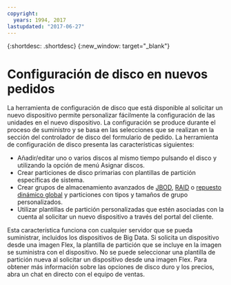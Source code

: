 ```yaml
---
copyright:
  years: 1994, 2017
lastupdated: "2017-06-27"
---
```


{:shortdesc: .shortdesc}
{:new_window: target="_blank"}


# Configuración de disco en nuevos pedidos

La herramienta de configuración de disco que está disponible al solicitar un nuevo dispositivo permite personalizar fácilmente la configuración de las unidades en el nuevo dispositivo. La configuración se produce durante el proceso de suministro y se basa en las selecciones que se realizan en la sección del controlador de disco del formulario de pedido. La herramienta de configuración de disco presenta las características siguientes:

* Añadir/editar uno o varios discos al mismo tiempo pulsando el disco y utilizando la opción de menú Asignar discos.
* Crear particiones de disco primarias con plantillas de partición específicas de sistema.
* Crear grupos de almacenamiento avanzados de [JBOD](http://en.wikipedia.org/wiki/JBOD#JBOD), [RAID](http://en.wikipedia.org/wiki/RAID) o [repuesto dinámico global](http://en.wikipedia.org/wiki/Hot_spare) y particiones con tipos y tamaños de grupo personalizados.
* Utilizar plantillas de partición personalizadas que estén asociadas con la cuenta al solicitar un nuevo dispositivo a través del portal del cliente.

Esta característica funciona con cualquier servidor que se pueda suministrar, incluidos los dispositivos de Big Data. Si solicita un dispositivo desde una imagen Flex, la plantilla de partición que se incluye en la imagen se suministra con el dispositivo. No se puede seleccionar una plantilla de partición nueva al solicitar un dispositivo desde una imagen Flex. Para obtener más información sobre las opciones de disco duro y los precios, abra un chat en directo con el equipo de ventas.
